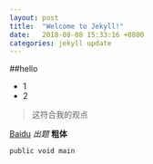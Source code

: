 ```yaml
---
layout: post
title:  "Welcome to Jekyll!"
date:   2018-08-08 15:33:16 +0800
categories: jekyll update
---
```


##hello
* 1
* 2

> 这符合我的观点

[Baidu](http://baidu.com)
*出题* **粗体**

`public void main`




